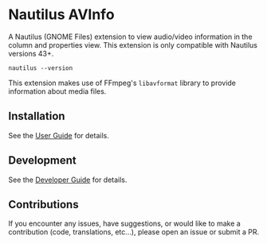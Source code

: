 # Nautilus AVInfo

A Nautilus (GNOME Files) extension to view audio/video information in the column and properties view.
This extension is only compatible with Nautilus versions 43+.
```
nautilus --version
```

This extension makes use of FFmpeg's `libavformat` library to provide information about media files.


## Installation
See the [User Guide](https://ezhai.github.io/nautilus-avinfo/) for details.


## Development
See the [Developer Guide](https://ezhai.github.io/nautilus-avinfo/) for details.


## Contributions
If you encounter any issues, have suggestions, or would like to make a contribution (code, translations, etc...),
please open an issue or submit a PR.
